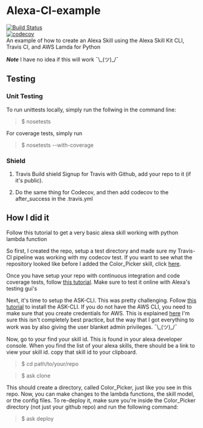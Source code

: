 # Alexa-CI-example
[![Build Status](https://travis-ci.org/ryandens/Alexa-CI-example.svg?branch=master)](https://travis-ci.org/ryandens/Alexa-CI-example)  
[![codecov](https://codecov.io/gh/ryandens/Alexa-CI-example/branch/master/graph/badge.svg)](https://codecov.io/gh/ryandens/Alexa-CI-example)  
An example of how to create an Alexa Skill using the Alexa Skill Kit CLI, Travis CI, and AWS Lamda for Python


***Note*** I have no idea if this will work ¯\\\_(ツ)\_/¯

## Testing

### Unit Testing
To run unittests locally, simply run the follwing in the command line:
> $ nosetests

For coverage tests, simply run
> $ nosetests --with-coverage

### Shield
1. Travis Build shield
Signup for Travis with Github, add your repo to it (if it's public). 

2. Do the same thing for Codecov, and then add codecov to the after_success in the .travis.yml 

## How I did it
Follow this tutorial to get a very basic alexa skill working with python lambda function


So first, I created the repo, setup a test directory and made sure my Travis-CI pipeline 
was working with my codecov test. If you want to see what the repository looked like before
I added the Color_Picker skill, click [here](https://github.com/ryandens/Alexa-CI-example/tree/76291efbc0356c10846ea11af411dadecdb21154).


Once you have setup your repo with continuous integration and code coverage tests, 
follow [this tutorial](https://developer.amazon.com/alexa-skills-kit/alexa-skill-quick-start-tutorial).
Make sure to test it online with Alexa's testing gui's


Next, it's time to setup the ASK-CLI. This was pretty challenging. Follow [this tutorial](https://developer.amazon.com/docs/smapi/quick-start-alexa-skills-kit-command-line-interface.html)
to install the ASK-CLI. If you do not have the AWS CLI, you need to make sure that you create credentials for AWS. 
This is explained [here](https://developer.amazon.com/docs/smapi/set-up-credentials-for-an-amazon-web-services-account.html)
I'm sure this isn't completely best practice, but the way that I got everything to work was by also giving the 
user blanket admin privileges. ¯\\\_(ツ)\_/¯

Now, go to your find your skill id. This is found in your alexa developer console. 
When you find the list of your alexa skills, there should be a link to view your 
skill id. copy that skill id to your clipboard.

> $ cd path/to/your/repo

> $ ask clone <skill-id>

This  should create a directory, called Color_Picker, just like you see in this repo. 
Now, you can make changes to the lambda functions, the skill model, or the config files.
To re-deploy it, make sure you're inside the Color_Picker directory (not just your github repo)
and run the following command:

> $ ask deploy


